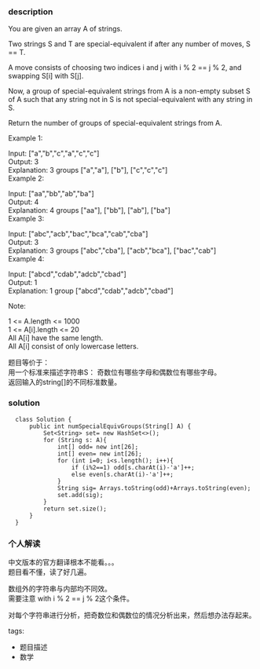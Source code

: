 ### description    
  You are given an array A of strings.  
    
  Two strings S and T are special-equivalent if after any number of moves, S == T.  
    
  A move consists of choosing two indices i and j with i % 2 == j % 2, and swapping S[i] with S[j].  
    
  Now, a group of special-equivalent strings from A is a non-empty subset S of A such that any string not in S is not special-equivalent with any string in S.  
    
  Return the number of groups of special-equivalent strings from A.  
    
     
    
  Example 1:  
    
  Input: ["a","b","c","a","c","c"]  
  Output: 3  
  Explanation: 3 groups ["a","a"], ["b"], ["c","c","c"]  
  Example 2:  
    
  Input: ["aa","bb","ab","ba"]  
  Output: 4  
  Explanation: 4 groups ["aa"], ["bb"], ["ab"], ["ba"]  
  Example 3:  
    
  Input: ["abc","acb","bac","bca","cab","cba"]  
  Output: 3  
  Explanation: 3 groups ["abc","cba"], ["acb","bca"], ["bac","cab"]  
  Example 4:  
    
  Input: ["abcd","cdab","adcb","cbad"]  
  Output: 1  
  Explanation: 1 group ["abcd","cdab","adcb","cbad"]  
     
    
  Note:  
    
  1 <= A.length <= 1000  
  1 <= A[i].length <= 20  
  All A[i] have the same length.  
  All A[i] consist of only lowercase letters.    
      
  题目等价于：  
  用一个标准来描述字符串S： 奇数位有哪些字母和偶数位有哪些字母。  
  返回输入的string[]的不同标准数量。  
      
### solution    
```    
  class Solution {  
      public int numSpecialEquivGroups(String[] A) {  
          Set<String> set= new HashSet<>();  
          for (String s: A){  
              int[] odd= new int[26];  
              int[] even= new int[26];  
              for (int i=0; i<s.length(); i++){  
                  if (i%2==1) odd[s.charAt(i)-'a']++;  
                  else even[s.charAt(i)-'a']++;  
              }  
              String sig= Arrays.toString(odd)+Arrays.toString(even);  
              set.add(sig);  
          }  
          return set.size();  
      }  
  }  
```    
    
### 个人解读    
  中文版本的官方翻译根本不能看。。。  
  题目看不懂，读了好几遍。  
    
  数组外的字符串与内部均不同效。  
  需要注意 with i % 2 == j % 2这个条件。  
    
  对每个字符串进行分析，把奇数位和偶数位的情况分析出来，然后想办法存起来。  
    
tags:    
  -  题目描述  
  -  数学  
